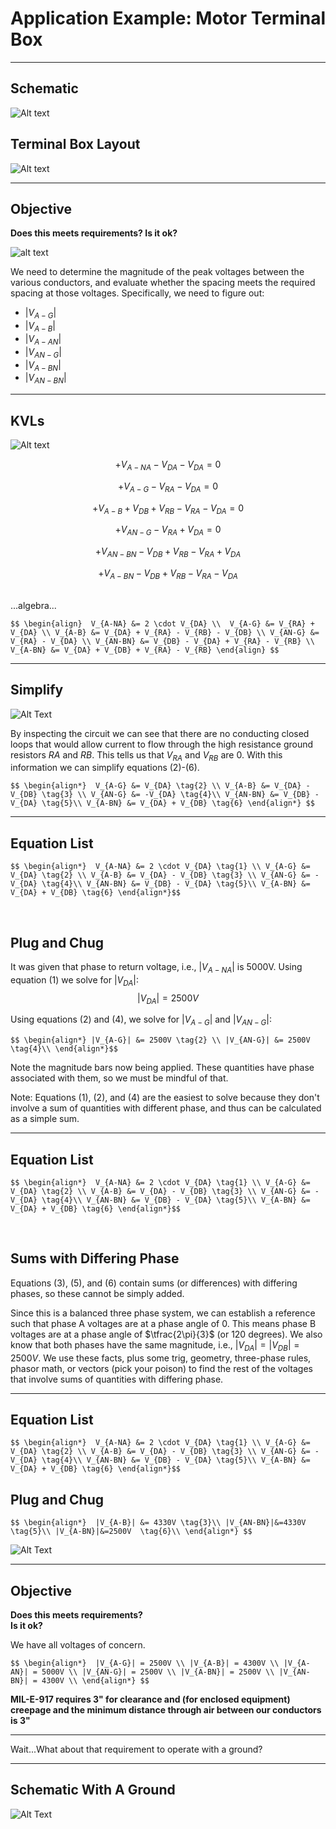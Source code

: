 
# Application Example: Motor Terminal Box

---

## Schematic

![Alt text](content/example-motor-schematic.png)

## Terminal Box Layout

![Alt text](content/example-motor-arrangement.png)

---

## Objective

**Does this meets requirements?  Is it ok?**  

![alt text](content/example-motor-arrangement.png)

We need to determine the magnitude of the peak voltages between the various conductors, and evaluate whether the spacing meets the required spacing at those voltages.  Specifically, we need to figure out:
- $|V_{A-G}|$
- $|V_{A-B}|$
- $|V_{A-AN}|$
- $|V_{AN-G}|$
- $|V_{A-BN}|$
- $|V_{AN-BN}|$

---


## KVLs

![Alt text](content/example-motor-KVLs.png)


$$ + V_{A-NA} - V_{DA} - V_{DA} = 0 \tag{1}$$  <!-- .element: style="color:blue"-->  

$$ +V_{A-G}-V_{RA}-V_{DA}=0 \tag{2}$$ <!-- .element: style="color:red"-->  

$$ +V_{A-B} +V_{DB} + V_{RB} - V_{RA} - V_{DA} = 0 \tag{3}$$ <!-- .element: style="color:green"-->  

$$ +V_{AN-G} - V_{RA} + V_{DA} = 0 \tag{4} $$ <!-- .element: style="color:darkorchid"-->  

$$ +V_{AN-BN} - V_{DB} + V_{RB} - V_{RA} + V_{DA} \tag{5} $$ <!-- .element: style="color:cyan"-->  

$$ +V_{A-BN} - V_{DB} + V_{RB} - V_{RA} - V_{DA} \tag{6} $$ <!-- .element: style="color:deeppink"-->  

&nbsp;  
...algebra...  

`$$
\begin{align} 
V_{A-NA} &= 2 \cdot V_{DA} \\ 
V_{A-G} &= V_{RA} + V_{DA} \\
V_{A-B} &= V_{DA} + V_{RA} - V_{RB} - V_{DB} \\
V_{AN-G} &=  V_{RA} - V_{DA} \\
V_{AN-BN} &= V_{DB} - V_{DA} + V_{RA} - V_{RB} \\
V_{A-BN} &= V_{DA} + V_{DB} + V_{RA} - V_{RB}
\end{align} $$`

---

## Simplify

![Alt Text](content/example-motor-schematic.png)
  
By inspecting the circuit we can see that there are no conducting closed loops that would allow current to flow through the high resistance ground resistors $RA$ and $RB$.  This tells us that $V_{RA}$ and $V_{RB}$ are 0. With this information we can simplify  equations (2)-(6).  

`$$
\begin{align*} 
V_{A-G} &= V_{DA} \tag{2} \\
V_{A-B} &= V_{DA} - V_{DB} \tag{3} \\
V_{AN-G} &= -V_{DA} \tag{4}\\
V_{AN-BN} &= V_{DB} - V_{DA} \tag{5}\\
V_{A-BN} &= V_{DA} + V_{DB} \tag{6}
\end{align*} $$`

---

## Equation List

`$$
\begin{align*} 
V_{A-NA} &= 2 \cdot V_{DA} \tag{1} \\
V_{A-G} &= V_{DA} \tag{2} \\
V_{A-B} &= V_{DA} - V_{DB} \tag{3} \\
V_{AN-G} &= -V_{DA} \tag{4}\\
V_{AN-BN} &= V_{DB} - V_{DA} \tag{5}\\
V_{A-BN} &= V_{DA} + V_{DB} \tag{6}
\end{align*}$$`

&nbsp;  


## Plug and Chug

It was given that phase to return voltage, i.e., $|V_{A-NA}|$ is 5000V. Using equation (1) we solve for $|V_{DA}|$:
$$|V_{DA}| = 2500V \tag{1}$$  

Using equations (2) and (4), we solve for $|V_{A-G}|$ and $|V_{AN-G}|$:

`$$
\begin{align*}
|V_{A-G}| &= 2500V \tag{2} \\
|V_{AN-G}| &= 2500V \tag{4}\\
\end{align*}$$`

Note the magnitude bars now being applied.  These quantities have phase associated with them, so we must be mindful of that.

Note: Equations (1), (2), and (4) are the easiest to solve because they don't involve a sum of quantities with different phase, and thus can be calculated as a simple sum.

---

## Equation List

`$$
\begin{align*} 
V_{A-NA} &= 2 \cdot V_{DA} \tag{1} \\
V_{A-G} &= V_{DA} \tag{2} \\
V_{A-B} &= V_{DA} - V_{DB} \tag{3} \\
V_{AN-G} &= -V_{DA} \tag{4}\\
V_{AN-BN} &= V_{DB} - V_{DA} \tag{5}\\
V_{A-BN} &= V_{DA} + V_{DB} \tag{6}
\end{align*}$$`

&nbsp;  

## Sums with Differing Phase

Equations (3), (5), and (6) contain sums (or differences) with differing phases, so these cannot be simply added.

Since this is a balanced three phase system, we can establish a reference such that phase A voltages are at a phase angle of 0.  This means phase B voltages are at a phase angle of $\tfrac{2\pi}{3}$ (or 120 degrees). We also know that both phases have the same magnitude, i.e., $|V_{DA}|=|V_{DB}|=2500V$.  We use these facts, plus some trig, geometry, three-phase rules, phasor math, or vectors (pick your poison) to find the rest of the voltages that involve sums of quantities with differing phase.

---

## Equation List

`$$
\begin{align*} 
V_{A-NA} &= 2 \cdot V_{DA} \tag{1} \\
V_{A-G} &= V_{DA} \tag{2} \\
V_{A-B} &= V_{DA} - V_{DB} \tag{3} \\
V_{AN-G} &= -V_{DA} \tag{4}\\
V_{AN-BN} &= V_{DB} - V_{DA} \tag{5}\\
V_{A-BN} &= V_{DA} + V_{DB} \tag{6}
\end{align*}$$`

## Plug and Chug


`$$
\begin{align*} 
|V_{A-B}| &= 4330V \tag{3}\\
|V_{AN-BN}|&=4330V \tag{5}\\
|V_{A-BN}|&=2500V  \tag{6}\\
\end{align*} $$`

![Alt Text](content/example-motor-phasor-sums.png)

---

## Objective

**Does this meets requirements?**  
**Is it ok?**  
  
We have all voltages of concern.

`$$
\begin{align*} 
|V_{A-G}| = 2500V \\
|V_{A-B}| = 4300V \\
|V_{A-AN}| = 5000V \\
|V_{AN-G}| = 2500V \\
|V_{A-BN}| = 2500V \\
|V_{AN-BN}| = 4300V \\
\end{align*} $$`

**MIL-E-917 requires 3" for clearance and (for enclosed equipment) creepage and the minimum distance through air between our conductors is 3"**  

---

Wait...What about that requirement to operate with a ground?

---

## Schematic With A Ground

![Alt Text](content/example-motor-schematic-with-ground.png)